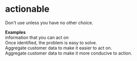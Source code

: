 # actionable

Don't use unless you have no other choice. 

**Examples**  
information that you can act on  
Once identified, the problem is easy to solve.   
Aggregate customer data to make it easier to act on.  
Aggregate customer data to make it more conducive to action.  
